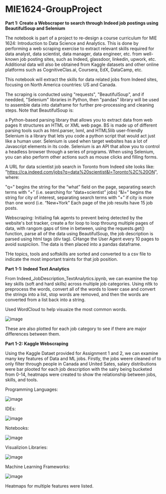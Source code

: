 # MIE1624-GroupProject

**Part 1: Create a Webscraper to search through Indeed job postings using BeautifulSoup and Selenium**

The notebook is part of a project to re-design a course curriculum for MIE 1624: Introduction to Data Science and Analytics. This is done by performing a web scraping exercise to extract relevant skills required for data analyst, data scientist, data manager, data engineer, etc. from well-known job posting sites, such as Indeed, glassdoor, linkedin, upwork, etc. Additional data will also be obtained from Kaggle datasets and other online platforms such as CognitiveClas.ai, Coursera, EdX, DataCamp, etc.

This notebook will extract the skills for data related jobs from Indeed sites, focusing on North America countries: US and Canada.

The scraping is conducted using "requests", "BeautifulSoup", and if needded, "Selenium" libraries in Python, then "pandas" library will be used to assemble data into dataframe for further pre-processing and cleaning steps. Note that BeautifulSoup is:

a Python-based parsing library that allows you to extract data from web pages
It structures an HTML or XML web page. BS is made up of different parsing tools such as html.parser, lxml, and HTML5lib
user-friendly
Selenium is a library that lets you code a python script that would act just like a human user. Selenium is used when target websites has a lot of Javascript elements in its code. Selenium is an API that allow you to control a headless browser through a series of programs. When using Selenium, you can also perform other actions such as mouse clicks and filling forms.

A URL for data scientist job search in Toronto from Indeed site looks like: "https://ca.indeed.com/jobs?q=data%20scientist&l=Toronto%2C%20ON", where:

"q=" begins the string for the “what” field on the page, separating search terms with “+” (i.e. searching for “data+scientist” jobs)
“&l=” begins the string for city of interest, separating search terms with “+” if city is more than one word (i.e. “New+York”
Each page of the job results have 15 job posts.

Webscraping: Initialing fak agents to prevent being detected by the website's bot tracker, create a for loop to loop throung multiple pages of data, with rangom gaps of time in between, using the requests.get() function, parse all of the data using BeautifulSoup, the job description is parsed using html tags (div tag). CHange the User Agent every 10 pages to avoid suspiciion. The data is then placed into a pandas dataframe.

THe topics, tools and softskills are sorted and converted to a csv file to indicate the most important traints for that job position.

**Part 1-1: Indeed Text Analytics**

From Indeed_JobDescription_TextAnalytics.ipynb, we can examine the top key skills (soft and hard skills) across multiple job categories. Using nltk to preprocess the words, convert all of the words to lower case and convert the strings into a list, stop words are removed, and then the words are converted from a list back into a string. 

Used WordCloud to help visuaize the most common words.

![image](https://github.com/user-attachments/assets/48714e28-9003-463f-9897-2f979d53706b)

These are also plotted for each job category to see if there are major differences between them.

**Part 1-2: Kaggle Webscraping**

Using the Kaggle Dataet provided for Assignment 1 and 2, we can examine many key features of Data and ML jobs. Firstly, the jobs weere cleaned of to only filter through people in Canada and United Sates, salary distributions were bar plooted for each job description with the salry being bucketed from 0-14, heatmaps were created to show the relationship between jobs, skills, and tools. 

Programming Languages:

![image](https://github.com/user-attachments/assets/b11b89ab-9e87-4b61-87c7-6fce371809e4)

IDEs:

![image](https://github.com/user-attachments/assets/aa27b574-0bb7-40d3-ada7-b07c486a95b2)

Notebooks:

![image](https://github.com/user-attachments/assets/ce4641c8-9757-4a31-bc69-63aa081e228c)

Visualizion Libraries:

![image](https://github.com/user-attachments/assets/19ae05d5-3628-48d8-a185-15e6fdd33750)

Machine Learning Frameworks:

![image](https://github.com/user-attachments/assets/c6b94c30-1e0f-48dc-8425-4d3454bdabc5)

Heatmaps for multiple features were listed. 












